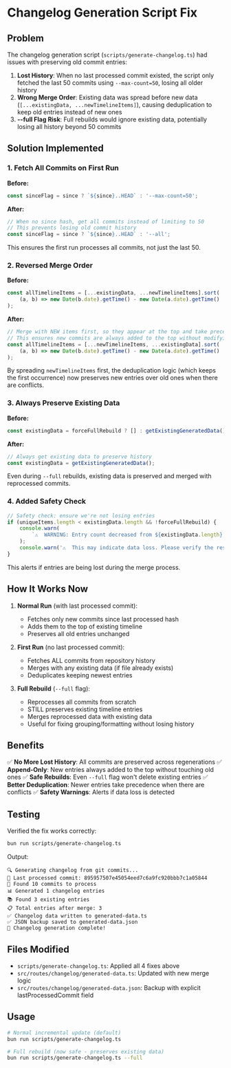 # Changelog Generation Script Fix

## Problem

The changelog generation script (`scripts/generate-changelog.ts`) had issues with preserving old commit entries:

1. **Lost History**: When no last processed commit existed, the script only fetched the last 50 commits using `--max-count=50`, losing all older history
2. **Wrong Merge Order**: Existing data was spread before new data (`[...existingData, ...newTimelineItems]`), causing deduplication to keep old entries instead of new ones
3. **--full Flag Risk**: Full rebuilds would ignore existing data, potentially losing all history beyond 50 commits

## Solution Implemented

### 1. Fetch All Commits on First Run

**Before:**

```typescript
const sinceFlag = since ? `${since}..HEAD` : '--max-count=50';
```

**After:**

```typescript
// When no since hash, get all commits instead of limiting to 50
// This prevents losing old commit history
const sinceFlag = since ? `${since}..HEAD` : '--all';
```

This ensures the first run processes all commits, not just the last 50.

### 2. Reversed Merge Order

**Before:**

```typescript
const allTimelineItems = [...existingData, ...newTimelineItems].sort(
	(a, b) => new Date(b.date).getTime() - new Date(a.date).getTime()
);
```

**After:**

```typescript
// Merge with NEW items first, so they appear at the top and take precedence in deduplication
// This ensures new commits are always added to the top without modifying old entries
const allTimelineItems = [...newTimelineItems, ...existingData].sort(
	(a, b) => new Date(b.date).getTime() - new Date(a.date).getTime()
);
```

By spreading `newTimelineItems` first, the deduplication logic (which keeps the first occurrence) now preserves new entries over old ones when there are conflicts.

### 3. Always Preserve Existing Data

**Before:**

```typescript
const existingData = forceFullRebuild ? [] : getExistingGeneratedData();
```

**After:**

```typescript
// Always get existing data to preserve history
const existingData = getExistingGeneratedData();
```

Even during `--full` rebuilds, existing data is preserved and merged with reprocessed commits.

### 4. Added Safety Check

```typescript
// Safety check: ensure we're not losing entries
if (uniqueItems.length < existingData.length && !forceFullRebuild) {
	console.warn(
		`⚠️  WARNING: Entry count decreased from ${existingData.length} to ${uniqueItems.length}`
	);
	console.warn('⚠️  This may indicate data loss. Please verify the results.');
}
```

This alerts if entries are being lost during the merge process.

## How It Works Now

1. **Normal Run** (with last processed commit):

   - Fetches only new commits since last processed hash
   - Adds them to the top of existing timeline
   - Preserves all old entries unchanged

2. **First Run** (no last processed commit):

   - Fetches ALL commits from repository history
   - Merges with any existing data (if file already exists)
   - Deduplicates keeping newest entries

3. **Full Rebuild** (`--full` flag):
   - Reprocesses all commits from scratch
   - STILL preserves existing timeline entries
   - Merges reprocessed data with existing data
   - Useful for fixing grouping/formatting without losing history

## Benefits

✅ **No More Lost History**: All commits are preserved across regenerations
✅ **Append-Only**: New entries always added to the top without touching old ones
✅ **Safe Rebuilds**: Even `--full` flag won't delete existing entries
✅ **Better Deduplication**: Newer entries take precedence when there are conflicts
✅ **Safety Warnings**: Alerts if data loss is detected

## Testing

Verified the fix works correctly:

```bash
bun run scripts/generate-changelog.ts
```

Output:

```
🔍 Generating changelog from git commits...
📅 Last processed commit: 895957507e45054eed7c6a9fc920bbb7c1a05844
📝 Found 10 commits to process
📊 Generated 1 changelog entries
📚 Found 3 existing entries
📋 Total entries after merge: 3
✅ Changelog data written to generated-data.ts
✅ JSON backup saved to generated-data.json
🎉 Changelog generation complete!
```

## Files Modified

- `scripts/generate-changelog.ts`: Applied all 4 fixes above
- `src/routes/changelog/generated-data.ts`: Updated with new merge logic
- `src/routes/changelog/generated-data.json`: Backup with explicit lastProcessedCommit field

## Usage

```bash
# Normal incremental update (default)
bun run scripts/generate-changelog.ts

# Full rebuild (now safe - preserves existing data)
bun run scripts/generate-changelog.ts --full
```
